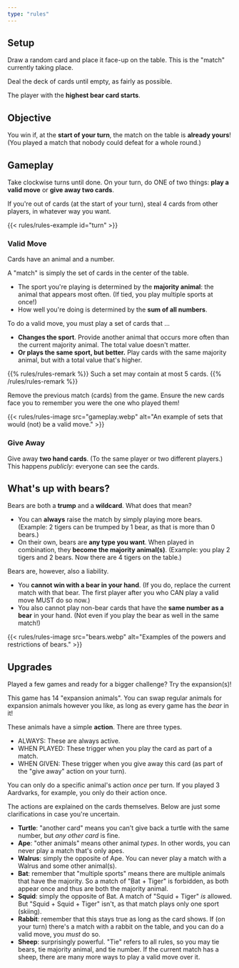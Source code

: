 ```yaml
---
type: "rules"
---
```


## Setup

Draw a random card and place it face-up on the table. This is the "match" currently taking place. 

Deal the deck of cards until empty, as fairly as possible.

The player with the **highest bear card starts**.


## Objective

You win if, at the **start of your turn**, the match on the table is **already yours**! <span class="inline-remark">(You played a match that nobody could defeat for a whole round.)</span>


## Gameplay

Take clockwise turns until done. On your turn, do ONE of two things: **play a valid move** or **give away two cards**.

If you're out of cards (at the start of your turn), steal 4 cards from other players, in whatever way you want.

{{< rules/rules-example id="turn" >}}

### Valid Move

Cards have an animal and a number.

A "match" is simply the set of cards in the center of the table.

* The sport you're playing is determined by the **majority animal**: the animal that appears most often. (If tied, you play multiple sports at once!)
* How well you're doing is determined by the **sum of all numbers**.

To do a valid move, you must play a set of cards that ...

* **Changes the sport**. Provide another animal that occurs more often than the current majority animal. The total value doesn't matter.
* **Or plays the same sport, but better.** Play cards with the same majority animal, but with a total value that's higher.

{{% rules/rules-remark %}}
Such a set may contain at most 5 cards.
{{% /rules/rules-remark %}}

Remove the previous match (cards) from the game. Ensure the new cards face you to remember you were the one who played them!

{{< rules/rules-image src="gameplay.webp" alt="An example of sets that would (not) be a valid move." >}}


### Give Away

Give away **two hand cards**. (To the same player or two different players.) This happens _publicly_: everyone can see the cards.



## What's up with bears?

Bears are both a **trump** and a **wildcard**. What does that mean?

* You can **always** raise the match by simply playing more bears. <span class="inline-remark">(Example: 2 tigers can be trumped by 1 bear, as that is more than 0 bears.)</span>
* On their own, bears are **any type you want**. When played in combination, they **become the majority animal(s)**. <span class="inline-remark">(Example: you play 2 tigers and 2 bears. Now there are 4 tigers on the table.)</span>

Bears are, however, also a liability. 

* You **cannot win with a bear in your hand**. <span class="inline-remark">(If you do, replace the current match with that bear. The first player after you who CAN play a valid move MUST do so now.)</span>
* You also cannot play non-bear cards that have the **same number as a bear** in your hand. <span class="inline-remark">(Not even if you play the bear as well in the same match!)</span>

{{< rules/rules-image src="bears.webp" alt="Examples of the powers and restrictions of bears." >}}


## Upgrades

Played a few games and ready for a bigger challenge? Try the expansion(s)!

This game has 14 "expansion animals". You can swap regular animals for expansion animals however you like, as long as every game has the _bear_ in it!

These animals have a simple **action**. There are three types.

* ALWAYS: These are always active.
* WHEN PLAYED: These trigger when you play the card as part of a match.
* WHEN GIVEN: These trigger when you give away this card (as part of the "give away" action on your turn).

You can only do a specific animal's action _once_ per turn. If you played 3 Aardvarks, for example, you only do their action once.

The actions are explained on the cards themselves. Below are just some clarifications in case you're uncertain.

* **Turtle**: "another card" means you can't give back a turtle with the same number, but _any other card_ is fine.
* **Ape**: "other animals" means other animal _types_. In other words, you can never play a match that's only apes.
* **Walrus**: simply the opposite of Ape. You can never play a match with a Walrus and some other animal(s).
* **Bat**: remember that "multiple sports" means there are multiple animals that have the majority. So a match of "Bat + Tiger" is forbidden, as both appear once and thus are both the majority animal.
* **Squid**: simply the opposite of Bat. A match of "Squid + Tiger" _is_ allowed. But "Squid + Squid + Tiger" isn't, as that match plays only one sport (skiing).
* **Rabbit**: remember that this stays true as long as the card shows. If (on your turn) there's a match with a rabbit on the table, and you can do a valid move, you _must_ do so.
* **Sheep**: surprisingly powerful. "Tie" refers to all rules, so you may tie bears, tie majority animal, and tie number. If the current match has a sheep, there are many more ways to play a valid move over it.

